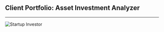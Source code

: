 ## Client Portfolio: Asset Investment Analyzer

---
![Startup Investor](https://github.com/shahp630/Project2/assets/133065460/ae6b6677-163e-46ac-80ca-57ff8cac3111)


